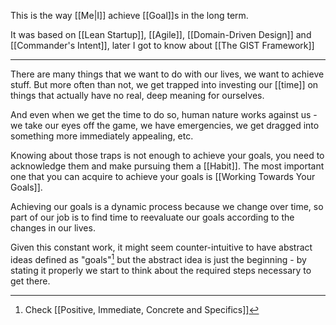 This is the way [[Me|I]] achieve [[Goal]]s in the long term.

It was based on [[Lean Startup]], [[Agile]], [[Domain-Driven Design]] and [[Commander's Intent]], later I got to know about [[The GIST Framework]]

---

There are many things that we want to do with our lives, we want to achieve stuff. But more often than not, we get trapped into investing our [[time]] on things that actually have no real, deep meaning for ourselves.

And even when we get the time to do so, human nature works against us - we take our eyes off the game, we have emergencies, we get dragged into something more immediately appealing, etc.

Knowing about those traps is not enough to achieve your goals, you need to acknowledge them and make pursuing them a [[Habit]]. The most important one that you can acquire to achieve your goals is [[Working Towards Your Goals]].

Achieving our goals is a dynamic process because we change over time, so part of our job is to find time to reevaluate our goals according to the changes in our lives.

Given this constant work, it might seem counter-intuitive to have abstract ideas defined as "goals"[^1] but the abstract idea is just the beginning - by stating it properly we start to think about the required steps necessary to get there.

[^1]: Check [[Positive, Immediate, Concrete and Specifics]]